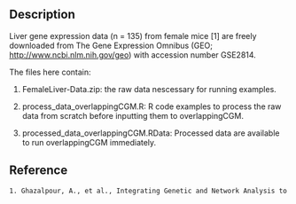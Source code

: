 Description
---
Liver gene expression data (n = 135) from female mice [1] are freely downloaded from The Gene Expression Omnibus (GEO; http://www.ncbi.nlm.nih.gov/geo) with
accession number GSE2814.

The files here contain:
1. FemaleLiver-Data.zip: the raw data nescessary for running examples.

2. process_data_overlappingCGM.R: R code examples to process the raw data from scratch before inputting them to overlappingCGM.

3. processed_data_overlappingCGM.RData:  Processed data are available to run overlappingCGM immediately.

Reference
---
```sh
1. Ghazalpour, A., et al., Integrating Genetic and Network Analysis to Characterize Genes Related to Mouse Weight. PLOS Genetics, 2006. 2(8): p. e130.
```
